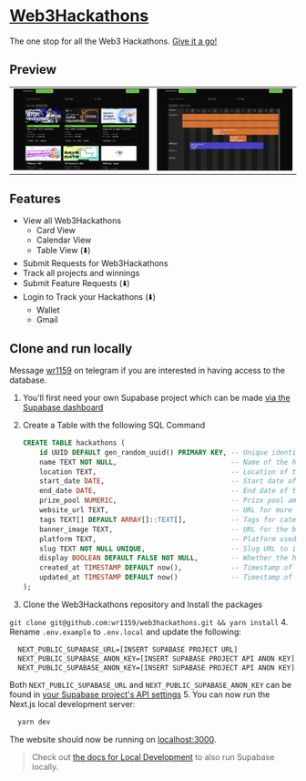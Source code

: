 # [Web3Hackathons](https://web3hackathons.xyz)

The one stop for all the Web3 Hackathons. [Give it a go!](https://web3hackathons.xyz)

## Preview

| | |
|--|--|
|![Card View of Hackathons](docs/images/card-view.png)|![Timeline View of Hackathons](docs/images/timeline-view.png) |

## Features

- View all Web3Hackathons
  - Card View
  - Calendar View
  - Table View (⬇️)
- Submit Requests for Web3Hackathons
- Track all projects and winnings
- Submit Feature Requests (⬇️)
- Login to Track your Hackathons (⬇️)
  - Wallet
  - Gmail

## Clone and run locally

Message [wr1159](http://t.me/wr1159) on telegram if you are interested in having access to the database.

1. You'll first need your own Supabase project which can be made [via the Supabase dashboard](https://database.new)

2. Create a Table with the following SQL Command

    ```sql
    CREATE TABLE hackathons (
        id UUID DEFAULT gen_random_uuid() PRIMARY KEY, -- Unique identifier for each hackathon
        name TEXT NOT NULL,                            -- Name of the hackathon
        location TEXT,                                 -- Location of the hackathon
        start_date DATE,                               -- Start date of the hackathon
        end_date DATE,                                 -- End date of the hackathon
        prize_pool NUMERIC,                            -- Prize pool amount
        website_url TEXT,                              -- URL for more details
        tags TEXT[] DEFAULT ARRAY[]::TEXT[],           -- Tags for categorization (e.g., ["onsite", "virtual"])
        banner_image TEXT,                             -- URL for the banner image
        platform TEXT,                                 -- Platform used by the hackathon (e.g., "ETHGlobal")
        slug TEXT NOT NULL UNIQUE,                     -- Slug URL to identify the hackathon page 
        display BOOLEAN DEFAULT FALSE NOT NULL,        -- Whether the hackathon is visible publicly
        created_at TIMESTAMP DEFAULT now(),            -- Timestamp of creation
        updated_at TIMESTAMP DEFAULT now()             -- Timestamp of the last update
    );
    ```

3. Clone the Web3Hackathons repository and Install the packages

  `git clone git@github.com:wr1159/web3hackathons.git && yarn install`
4. Rename `.env.example` to `.env.local` and update the following:

  ```env
    NEXT_PUBLIC_SUPABASE_URL=[INSERT SUPABASE PROJECT URL]
    NEXT_PUBLIC_SUPABASE_ANON_KEY=[INSERT SUPABASE PROJECT API ANON KEY]
    NEXT_PUBLIC_SUPABASE_ANON_KEY=[INSERT SUPABASE PROJECT API ANON KEY]
  ```

  Both `NEXT_PUBLIC_SUPABASE_URL` and `NEXT_PUBLIC_SUPABASE_ANON_KEY` can be found in [your Supabase project's API settings](https://app.supabase.com/project/_/settings/api)
  5. You can now run the Next.js local development server:

  ```bash
    yarn dev
  ```

  The website should now be running on [localhost:3000](http://localhost:3000/).

> Check out [the docs for Local Development](https://supabase.com/docs/guides/getting-started/local-development) to also run Supabase locally.

